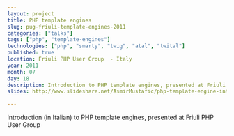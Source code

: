 ```yaml
---
layout: project
title: PHP template engines
slug: pug-friuli-template-engines-2011
categories: ["talks"]
tags: ["php", "template-engines"]
technologies: ["php", "smarty", "twig", "atal", "twital"]
published: true
location: Friuli PHP User Group  - Italy
year: 2011
month: 07
day: 18
description: Introduction to PHP template engines, presented at Friuli PHP User Group
slides: http://www.slideshare.net/AsmirMustafic/php-template-engine-introduzione

---
```


Introduction (in Italian) to PHP template engines, presented at Friuli PHP User Group
